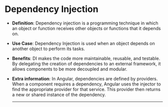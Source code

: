 # Dependency Injection

 
  - **Definition**:
    Dependency injection is a programming technique in which an object or function receives other objects or functions that it depends on. 

  - **Use Case**:
    Dependency Injection is used when an object depends on another object to perform its tasks. 
    
  - **Benefits**:
    DI makes the code more maintainable, reusable, and testable. By delegating the creation of dependencies to an external framework, it allows components to be more decoupled and modular. 

  - **Extra information**:
    In Angular, dependencies are defined by providers. When a component requires a dependency, Angular uses the injector to find the appropriate provider for that service. This provider then returns a new or shared instance of the dependency.


    ---

 